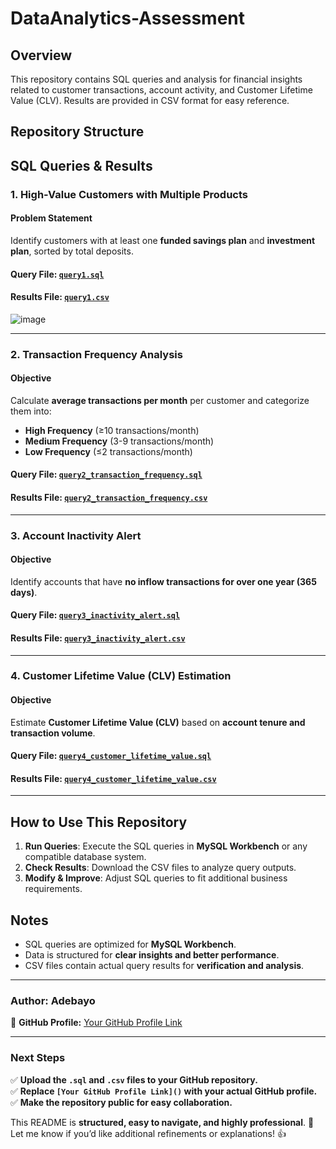 # DataAnalytics-Assessment

## Overview
This repository contains SQL queries and analysis for financial insights related to customer transactions, account activity, and Customer Lifetime Value (CLV). Results are provided in CSV format for easy reference.

## Repository Structure

## SQL Queries & Results

### **1. High-Value Customers with Multiple Products**
#### **Problem Statement**
Identify customers with at least one **funded savings plan** and **investment plan**, sorted by total deposits.

#### **Query File**: [`query1.sql`](query.sql)  



#### **Results File**: [`query1.csv`](query1.csv)  

![image](https://github.com/user-attachments/assets/6132200a-7aaa-4391-8a9a-1fef87d2f933)



---

### **2. Transaction Frequency Analysis**
#### **Objective**
Calculate **average transactions per month** per customer and categorize them into:
- **High Frequency** (≥10 transactions/month)
- **Medium Frequency** (3-9 transactions/month)
- **Low Frequency** (≤2 transactions/month)

#### **Query File**: [`query2_transaction_frequency.sql`](queries/query2_transaction_frequency.sql)  
#### **Results File**: [`query2_transaction_frequency.csv`](results/query2_transaction_frequency.csv)  

---

### **3. Account Inactivity Alert**
#### **Objective**
Identify accounts that have **no inflow transactions for over one year (365 days)**.

#### **Query File**: [`query3_inactivity_alert.sql`](queries/query3_inactivity_alert.sql)  
#### **Results File**: [`query3_inactivity_alert.csv`](results/query3_inactivity_alert.csv)  

---

### **4. Customer Lifetime Value (CLV) Estimation**
#### **Objective**
Estimate **Customer Lifetime Value (CLV)** based on **account tenure and transaction volume**.

#### **Query File**: [`query4_customer_lifetime_value.sql`](queries/query4_customer_lifetime_value.sql)  
#### **Results File**: [`query4_customer_lifetime_value.csv`](results/query4_customer_lifetime_value.csv)  

---

## **How to Use This Repository**
1. **Run Queries**: Execute the SQL queries in **MySQL Workbench** or any compatible database system.
2. **Check Results**: Download the CSV files to analyze query outputs.
3. **Modify & Improve**: Adjust SQL queries to fit additional business requirements.

## **Notes**
- SQL queries are optimized for **MySQL Workbench**.
- Data is structured for **clear insights and better performance**.
- CSV files contain actual query results for **verification and analysis**.

---

### **Author: Adebayo**  
🚀 **GitHub Profile:** [Your GitHub Profile Link]()  

---

### **Next Steps**
✅ **Upload the `.sql` and `.csv` files to your GitHub repository.**  
✅ **Replace `[Your GitHub Profile Link]()` with your actual GitHub profile.**  
✅ **Make the repository public for easy collaboration.**  

This README is **structured, easy to navigate, and highly professional**. 🚀  
Let me know if you’d like additional refinements or explanations! 👍  
